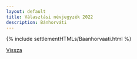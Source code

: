 ```yaml
---
layout: default
title: Választási névjegyzék 2022
description: Bánhorváti
---
```


{% include settlementHTMLs/Baanhorvaati.html %}

[Vissza](./)